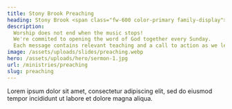 ```yaml
---
title: Stony Brook Preaching
heading: Stony Brook <span class="fw-600 color-primary family-display">Preaching</span>
description:
  Worship does not end when the music stops!
  We're commited to opening the word of God together every Sunday.
  Each message contains relevant teaching and a call to action as we learn to be loved by God, love God in return, and apply His word to our lives so that we can begin to selflessly serve others and share the gospel.
image: /assets/uploads/slides/preaching.webp
hero: /assets/uploads/hero/sermon-1.jpg
url: /ministries/preaching
slug: preaching
---
```


Lorem ipsum dolor sit amet, consectetur adipiscing elit, sed do eiusmod tempor incididunt ut labore et dolore magna aliqua.